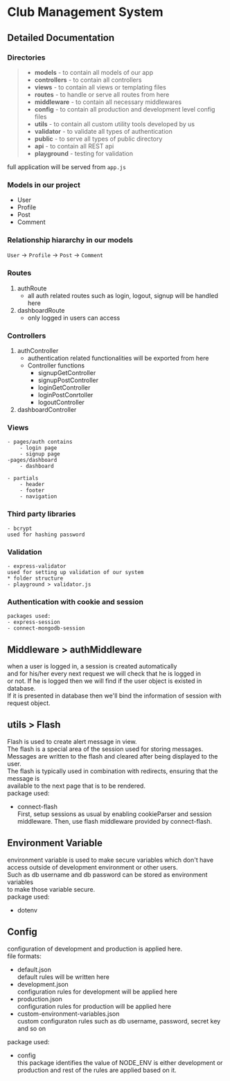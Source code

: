 # Club Management System

## Detailed Documentation

### Directories

> - **models** - to contain all models of our app
> - **controllers** - to contain all controllers
> - **views** - to contain all views or templating files
> - **routes** - to handle or serve all routes from here
> - **middleware** - to contain all necessary middlewares
> - **config** - to contain all production and development level config files
> - **utils** - to contain all custom utility tools developed by us
> - **validator** - to validate all types of authentication
> - **public** - to serve all types of public directory
> - **api** - to contain all REST api
> - **playground** - testing for validation

full application will be served from `app.js`

### Models in our project

- User
- Profile
- Post
- Comment

### Relationship hiararchy in our models

`User` -> `Profile` -> `Post` -> `Comment`

### Routes

1. authRoute
   - all auth related routes such as login, logout, signup will be handled here
2. dashboardRoute
   - only logged in users can access

### Controllers

1. authController
   - authentication related functionalities will be exported from here
   - Controller functions
     - signupGetController
     - signupPostController
     - loginGetController
     - loginPostConrtoller
     - logoutController
2. dashboardController

### Views

    - pages/auth contains
        - login page
        - signup page
    -pages/dashboard
        - dashboard

    - partials
        - header
        - footer
        - navigation

### Third party libraries

    - bcrypt
    used for hashing password

### Validation

    - express-validator
    used for setting up validation of our system
    * folder structure
    - playground > validator.js

### Authentication with cookie and session

    packages used:
    - express-session
    - connect-mongodb-session

## Middleware > authMiddleware

when a user is logged in, a session is created automatically  
and for his/her every next request we will check that he is logged in  
or not. If he is logged then we will find if the user object is existed in database.  
If it is presented in database then we'll bind the information of session with request object.

## utils > Flash

Flash is used to create alert message in view.  
The flash is a special area of the session used for storing messages.  
Messages are written to the flash and cleared after being displayed to the user.  
The flash is typically used in combination with redirects, ensuring that the message is  
available to the next page that is to be rendered.  
 package used:

- connect-flash  
  First, setup sessions as usual by enabling cookieParser and session middleware. Then, use flash middleware provided by connect-flash.

## Environment Variable

environment variable is used to make secure variables which don't have  
access outside of development environment or other users.  
Such as db username and db password can be stored as environment variables  
to make those variable secure.  
 package used:

- dotenv

## Config

configuration of development and production is applied here.  
 file formats:

- default.json  
  default rules will be written here
- development.json  
  configuration rules for development will be applied here
- production.json  
  configuration rules for production will be applied here
- custom-environment-variables.json  
  custom configuraton rules such as db username, password, secret key and so on

package used:

- config  
  this package identifies the value of NODE_ENV is either development or production and rest of the rules are applied based on it.
